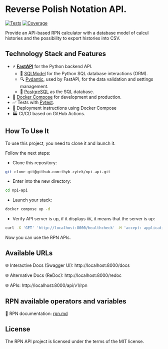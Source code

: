 # Reverse Polish Notation API.

[![Tests](https://github.com/thyb-zytek/npi-api/workflows/Run%20Tests/badge.svg)](https://github.com/thyb-zytek/npi-api/actions/workflows/tests.yml)
[![Coverage](https://coverage-badge.samuelcolvin.workers.dev/thyb-zytek/npi-api.svg)](https://coverage-badge.samuelcolvin.workers.dev/redirct/thyb-zytek/npi-api)

Provide an API-based RPN calculator with a database model of calcul histories and
the possibility to export histories into CSV.


## Technology Stack and Features

- ⚡ [**FastAPI**](https://fastapi.tiangolo.com) for the Python backend API.
    - 🧰 [SQLModel](https://sqlmodel.tiangolo.com) for the Python SQL database interactions (ORM).
    - 🔍 [Pydantic](https://docs.pydantic.dev), used by FastAPI, for the data validation and settings management.
    - 💾 [PostgreSQL](https://www.postgresql.org) as the SQL database.
- 🐋 [Docker Compose](https://www.docker.com) for development and production.
- ✅ Tests with [Pytest](https://pytest.org).
- 🚢 Deployment instructions using Docker Compose
- 🏭 CI/CD based on GitHub Actions.

## How To Use It

To use this project, you need to clone it and launch it.

Follow the next steps:

- Clone this repository:

```bash
git clone git@github.com:thyb-zytek/npi-api.git
```

- Enter into the new directory:

```bash
cd npi-api
```

- Launch your stack:

```bash
docker compose up -d
```

- Verify API server is up, if it displays `OK`, it means that the server is up:
```bash
curl -X 'GET' 'http://localhost:8000/healthcheck' -H 'accept: application/json'
```

Now you can use the RPN APIs.

## Available URLs

🌐 Interactive Docs (Swagger UI): http://localhost:8000/docs

🌐 Alternative Docs (ReDoc): http://localhost:8000/redoc

🌐 APIs: http://localhost:8000/api/v1/rpn

## RPN available operators and variables

📖 RPN documentation: [rpn.md](./rpn.md)

## License

The RPN API project is licensed under the terms of the MIT license.
